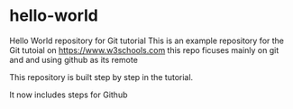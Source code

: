 # hello-world
Hello World repository for Git tutorial
This is an example repository for the Git tutoial on https://www.w3schools.com
this repo ficuses mainly on git and and using github as its remote

This repository is built step by step in the tutorial.

It now includes steps for Github

